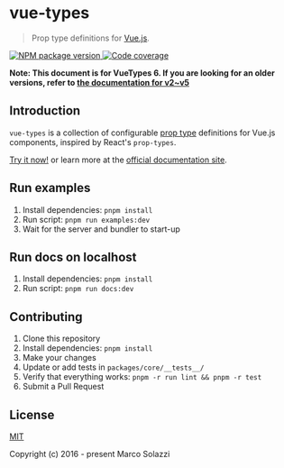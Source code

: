 # vue-types

> Prop type definitions for [Vue.js](http://vuejs.org).

<p id="badges">
  <a href="https://www.npmjs.com/package/vue-types" target="_blank">
    <img alt="NPM package version" src="https://img.shields.io/npm/v/vue-types" />
  </a>
  <a href="https://www.npmjs.com/package/vue-types" target="_blank">
    <img alt="Code coverage" src="https://img.shields.io/codeclimate/dwightjack/vue-types" />
  </a>
</p>

**Note: This document is for VueTypes 6. If you are looking for an older versions, refer to [the documentation for v2~v5](https://vue-types-v5.codeful.dev/)**

## Introduction

`vue-types` is a collection of configurable [prop type](https://vuejs.org/guide/components/props.html) definitions for Vue.js components, inspired by React's `prop-types`.

[Try it now!](https://stackblitz.com/edit/vitejs-vite-exfrzex6?embed=1&file=src%2FApp.vue) or learn more at the [official documentation site](https://vue-types.codeful.dev/).

## Run examples

1. Install dependencies: `pnpm install`
2. Run script: `pnpm run examples:dev`
3. Wait for the server and bundler to start-up

## Run docs on localhost

1. Install dependencies: `pnpm install`
2. Run script: `pnpm run docs:dev`

## Contributing

1. Clone this repository
1. Install dependencies: `pnpm install`
1. Make your changes
1. Update or add tests in `packages/core/__tests__/`
1. Verify that everything works: `pnpm -r run lint && pnpm -r test`
1. Submit a Pull Request

## License

[MIT](http://opensource.org/licenses/MIT)

Copyright (c) 2016 - present Marco Solazzi
